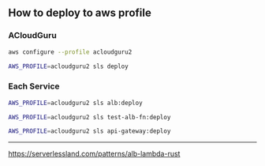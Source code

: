 
## How to deploy to aws profile

### ACloudGuru
```bash
aws configure --profile acloudguru2
```

```bash
AWS_PROFILE=acloudguru2 sls deploy
```


### Each Service

```bash
AWS_PROFILE=acloudguru2 sls alb:deploy
```

```bash
AWS_PROFILE=acloudguru2 sls test-alb-fn:deploy
```

```bash
AWS_PROFILE=acloudguru2 sls api-gateway:deploy
```



----
https://serverlessland.com/patterns/alb-lambda-rust